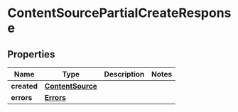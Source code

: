 # ContentSourcePartialCreateResponse

## Properties
Name | Type | Description | Notes
------------ | ------------- | ------------- | -------------
**created** | [**ContentSource**](ContentSource.md) |  | 
**errors** | [**Errors**](Errors.md) |  | 
